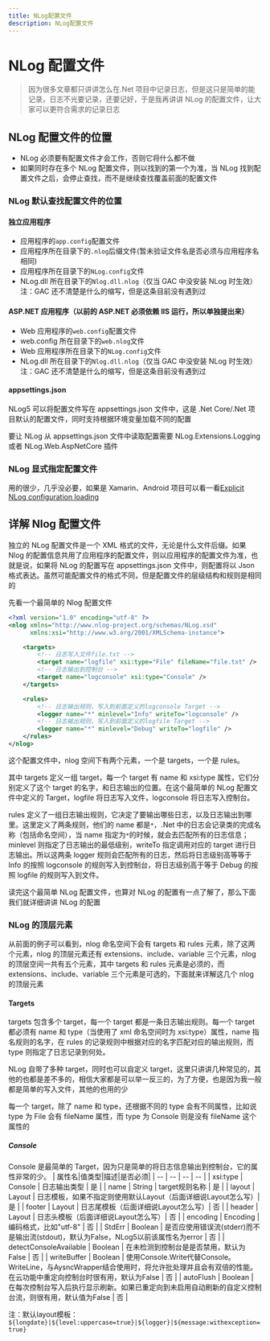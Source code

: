 ```yaml
---
title: NLog配置文件
description: NLog配置文件
---
```


# NLog 配置文件

> 因为很多文章都只讲讲怎么在.Net 项目中记录日志，但是这只是简单的能记录，日志不光要记录，还要记好，于是我再讲讲 NLog 的配置文件，让大家可以更符合需求的记录日志

## NLog 配置文件的位置

- NLog 必须要有配置文件才会工作，否则它将什么都不做
- 如果同时存在多个 NLog 配置文件，则以找到的第一个为准，当 NLog 找到配置文件之后，会停止查找，而不是继续查找覆盖前面的配置文件

### NLog 默认查找配置文件的位置

#### 独立应用程序

- 应用程序的`app.config`配置文件
- 应用程序所在目录下的`.nlog`后缀文件(暂未验证文件名是否必须与应用程序名相同)
- 应用程序所在目录下的`NLog.config`文件
- NLog.dll 所在目录下的`Nlog.dll.nlog`（仅当 GAC 中没安装 NLog 时生效）注：GAC 还不清楚是什么的缩写，但是这条目前没有遇到过

#### ASP.NET 应用程序（以前的 ASP.NET 必须依赖 IIS 运行，所以单独提出来）

- Web 应用程序的`web.config`配置文件
- web.config 所在目录下的`web.nlog`文件
- Web 应用程序所在目录下的`NLog.config`文件
- NLog.dll 所在目录下的`Nlog.dll.nlog`（仅当 GAC 中没安装 NLog 时生效）注：GAC 还不清楚是什么的缩写，但是这条目前没有遇到过

#### appsettings.json

NLog5 可以将配置文件写在 appsettings.json 文件中，这是 .Net Core/.Net 项目默认的配置文件，同时支持根据环境变量加载不同的配置

要让 NLog 从 appsettings.json 文件中读取配置需要 NLog.Extensions.Logging 或者 NLog.Web.AspNetCore 插件

### NLog 显式指定配置文件

用的很少，几乎没必要，如果是 Xamarin、Android 项目可以看一看[Explicit NLog configuration loading](https://github.com/NLog/NLog/wiki/Explicit-NLog-configuration-loading)

## 详解 Nlog 配置文件

独立的 NLog 配置文件是一个 XML 格式的文件，无论是什么文件后缀。如果 Nlog 的配置信息共用了应用程序的配置文件，则以应用程序的配置文件为准，也就是说，如果将 NLog 的配置写在 appsettings.json 文件中，则配置将以 Json 格式表达。虽然可能配置文件的格式不同，但是配置文件的层级结构和规则是相同的

先看一个最简单的 Nlog 配置文件

```xml
<?xml version="1.0" encoding="utf-8" ?>
<nlog xmlns="http://www.nlog-project.org/schemas/NLog.xsd"
      xmlns:xsi="http://www.w3.org/2001/XMLSchema-instance">

    <targets>
        <!-- 日志写入文件file.txt -->
        <target name="logfile" xsi:type="File" fileName="file.txt" />
        <!-- 日志输出到控制台 -->
        <target name="logconsole" xsi:type="Console" />
    </targets>

    <rules>
        <!-- 日志输出规则，写入到前面定义的logconsole Target -->
        <logger name="*" minlevel="Info" writeTo="logconsole" />
        <!-- 日志输出规则，写入到前面定义的logfile Target -->
        <logger name="*" minlevel="Debug" writeTo="logfile" />
    </rules>
</nlog>
```

这个配置文件中，nlog 空间下有两个元素，一个是 targets，一个是 rules。

其中 targets 定义一组 target，每一个 target 有 name 和 xsi:type 属性，它们分别定义了这个 target 的名字，和日志输出的位置。在这个最简单的 NLog 配置文件中定义的 Target，logfile 将日志写入文件，logconsole 将日志写入控制台。

rules 定义了一组日志输出规则，它决定了要输出哪些日志，以及日志输出到哪里。这里定义了两条规则，他们的 name 都是`*`，.Net 中的日志会记录类的完成名称（包括命名空间），当 name 指定为`*`的时候，就会去匹配所有的日志信息；minlevel 则指定了日志输出的最低级别，writeTo 指定调用对应的 target 进行日志输出。所以这两条 logger 规则会匹配所有的日志，然后将日志级别高等等于 Info 的按照 logconsole 的规则写入到控制台，将日志级别高于等于 Debug 的按照 logfile 的规则写入到文件。

读完这个最简单 NLog 配置文件，也算对 NLog 的配置有一点了解了，那么下面我们就详细讲讲 NLog 的配置

### NLog 的顶层元素

从前面的例子可以看到，nlog 命名空间下会有 targets 和 rules 元素，除了这两个元素，nlog 的顶层元素还有 extensions、include、variable 三个元素，nlog 的顶层空间一共有五个元素，其中 targets 和 rules 元素是必须的，而 extensions、include、variable 三个元素是可选的，下面就来详解这几个 nlog 的顶层元素

#### Targets

targets 包含多个 target，每一个 target 都是一条日志输出规则。每一个 target 都必须有 name 和 type（当使用了 xml 命名空间时为 xsi:type）属性，name 指名规则的名字，在 rules 的记录规则中根据对应的名字匹配对应的输出规则，而 type 则指定了日志记录到何处。

NLog 自带了多种 target，同时也可以自定义 target，这里只讲讲几种常见的，其他的也都是差不多的，相信大家都是可以举一反三的，为了方便，也是因为我一般都是简单的写入文件，其他的也用的少

每一个 target，除了 name 和 type，还根据不同的 type 会有不同属性，比如说 type 为 File 会有 fileName 属性，而 type 为 Console 则是没有 fileName 这个属性的

##### Console

Console 是最简单的 Target，因为只是简单的将日志信息输出到控制台，它的属性非常的少。
| 属性名|值类型|描述|是否必须|
| -- | -- | -- | -- |
| xsi:type | Console | 日志输出类型 | 是 |
| name | String | target规则名称 | 是 |
| layout | Layout | 日志模板，如果不指定则使用默认Layout（后面详细说Layout怎么写）| 是 |
| footer | Layout | 日志尾模板（后面详细说Layout怎么写）| 否 |
| header | Layout | 日志头模板（后面详细说Layout怎么写）| 否 |
| encoding | Encoding | 编码格式，比如"utf-8" | 否 |
| StdErr | Boolean | 是否应使用错误流(stderr)而不是输出流(stdout)，默认为False，NLog5以前该属性名为error | 否 |
| detectConsoleAvailable | Boolean | 在未检测到控制台是是否禁用，默认为False | 否 |
| writeBuffer | Boolean | 使用Console.Write代替Console。WriteLine，与AysncWrapper结合使用时，将允许批处理并且会有双倍的性能。在云功能中重定向控制台时很有用，默认为False | 否 |
| autoFlush | Boolean | 在每次控制台写入后执行显示刷新。如果已重定向到未启用自动刷新的自定义控制台流，则很有用，默认值为False | 否 |

注：默认layout模板：`${longdate}|${level:uppercase=true}|${logger}|${message:withexception=true}`

